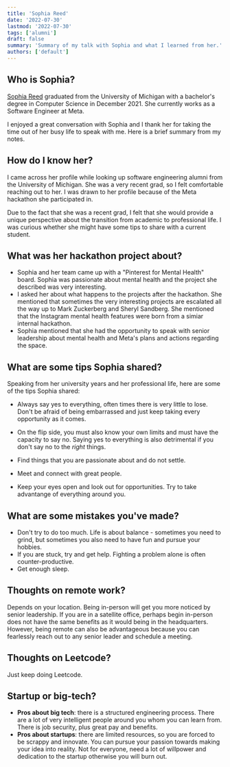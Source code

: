```yaml
---
title: 'Sophia Reed'
date: '2022-07-30'
lastmod: '2022-07-30'
tags: ['alumni']
draft: false
summary: 'Summary of my talk with Sophia and what I learned from her.'
authors: ['default']
---
```


## Who is Sophia?

[Sophia Reed](https://www.linkedin.com/in/sophiareed5/) graduated from the University of Michigan with a bachelor's degree in Computer Science in December 2021. She currently works as a Software Engineer at Meta.

I enjoyed a great conversation with Sophia and I thank her for taking the time out of her busy life to speak with me. Here is a brief summary from my notes.

## How do I know her?

I came across her profile while looking up software engineering alumni from the University of Michigan. She was a very recent grad, so I felt comfortable reaching out to her. I was drawn to her profile because of the Meta hackathon she participated in.

Due to the fact that she was a recent grad, I felt that she would provide a unique perspective about the transition from academic to professional life. I was curious whether she might have some tips to share with a current student.

## What was her hackathon project about?

- Sophia and her team came up with a "Pinterest for Mental Health" board. Sophia was passionate about mental health and the project she described was very interesting.
- I asked her about what happens to the projects after the hackathon. She mentioned that sometimes the very interesting projects are escalated all the way up to Mark Zuckerberg and Sheryl Sandberg. She mentioned that the Instagram mental health features were born from a simiar internal hackathon.
- Sophia mentioned that she had the opportunity to speak with senior leadership about mental health and Meta's plans and actions regarding the space.

## What are some tips Sophia shared?

Speaking from her university years and her professional life, here are some of the tips Sophia shared:

- Always say yes to everything, often times there is very little to lose. Don't be afraid of being embarrassed and just keep taking every opportunity as it comes.
- On the flip side, you must also know your own limits and must have the capacity to say no. Saying yes to everything is also detrimental if you don't say no to the _right_ things.

- Find things that you are passionate about and do not settle.
- Meet and connect with great people.
- Keep your eyes open and look out for opportunities. Try to take advantange of everything around you.

## What are some mistakes you've made?

- Don't try to do too much. Life is about balance - sometimes you need to grind, but sometimes you also need to have fun and pursue your hobbies.
- If you are stuck, try and get help. Fighting a problem alone is often counter-productive.
- Get enough sleep.

## Thoughts on remote work?

Depends on your location. Being in-person will get you more noticed by senior leadership. If you are in a satellite office, perhaps begin in-person does not have the same benefits as it would being in the headquarters.
However, being remote can also be advantageous because you can fearlessly reach out to any senior leader and schedule a meeting.

## Thoughts on Leetcode?

Just keep doing Leetcode.

## Startup or big-tech?

- **Pros about big tech**: there is a structured engineering process. There are a lot of very intelligent people around you whom you can learn from. There is job security, plus great pay and benefits.
- **Pros about startups**: there are limited resources, so you are forced to be scrappy and innovate. You can pursue your passion towards making your idea into reality. Not for everyone, need a lot of willpower and dedication to the startup otherwise you will burn out.
